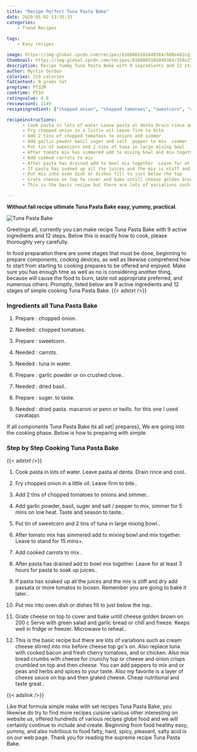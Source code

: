 ```yaml
---
title: "Recipe Perfect Tuna Pasta Bake"
date: 2020-05-02 13:35:33
categories:
    - Trend Recipes
    
tags:
    - Easy recipes

image: https://img-global.cpcdn.com/recipes/6168865101840384/680x482cq70/tuna-pasta-bake-recipe-main-photo.jpg
thumbnail: https://img-global.cpcdn.com/recipes/6168865101840384/350x250cq70/tuna-pasta-bake-recipe-main-photo.jpg
description: Recipe Yummy Tuna Pasta Bake with 9 ingredients and 12 stages of easy cooking.
author: Myrtie Gordon
calories: 219 calories
fatContent: 9 grams fat
preptime: PT32M
cooktime: PT1H
ratingvalue: 4.8
reviewcount: 1149
recipeingredient: ["chopped onion", "chopped tomatoes", "sweetcorn", "carrots", "tuna in water", "garlic powder or on crushed clove", "dried basil", "suger to taste", "dried pasta macaroni or penn or twills for this one I used cavatappi"]

recipeinstructions: 
      - Cook pasta in lots of water Leave pasta al denta Drain rince and cool 
      - Fry chopped onion in a little oil Leave firm to bite 
      - Add 2 tins of chopped tomatoes to onions and simmer 
      - Add garlic powder basil suger and salt  pepper to mix  simmer for 5 mins on low heat Taste and season to taste 
      - Put tin of sweetcorn and 2 tins of tuna in large mixing bowl 
      - After tomato mix has simmered add to mixing bowl and mix together  Leave to stand for 15 mins 
      - Add cooked carrots to mix 
      - After pasta has drained add to bowl mix together  Leave for at least 3 hours for pasta to soak up juices 
      - If pasta has soaked up all the juices and the mix is stiff and dry add passata or more tomatos  to loosen  Remember you are going to bake it later 
      - Put mix into oven dish or dishes fill to just below the top 
      - Grate cheese on top to cover and bake untill cheese golden brown on 200 c Serve with green salad  and garlic bread or chill and freeze Keeps well in fridge or freezer Microwave to reheat 
      - This is the basic recipe but there are lots of variations such as cream cheese stirred into mix before cheese top gos on Also replace tuna with cooked bacon and fresh cherry tomatoes  and or chicken Also mix bread crumbs with cheese for crunchy top or cheese and onion crisps crumbled on top and then cheese You can add peppers to mix and or peas and herbs and spices to your taste Also my favorite is a layer of cheese sauce on top and then grated cheese Cheap nutritional and taste great

---
```




**Without fail recipe ultimate Tuna Pasta Bake easy, yummy, practical**. 


![Tuna Pasta Bake](https://img-global.cpcdn.com/recipes/6168865101840384/680x482cq70/tuna-pasta-bake-recipe-main-photo.jpg "Tuna Pasta Bake")




Greetings all, currently you can make recipe Tuna Pasta Bake with 9 active ingredients and 12 steps. Below this is exactly how to cook, please thoroughly very carefully.

In food preparation there are some stages that must be done, beginning to prepare components, cooking devices, as well as likewise comprehend how to start from starting to cooking prepares to be offered and enjoyed. Make sure you has enough time as well as no is considering another thing, because will cause the food to burn, taste not appropriate preferred, and numerous others. Promptly, listed below are 9 active ingredients and 12 stages of simple cooking Tuna Pasta Bake.
{{< adstxt />}}

### Ingredients all Tuna Pasta Bake


1. Prepare  : chopped onion.

1. Needed  : chopped tomatoes.

1. Prepare  : sweetcorn.

1. Needed  : carrots.

1. Needed  : tuna in water.

1. Prepare  : garlic powder or on crushed clove..

1. Needed  : dried basil..

1. Prepare  : suger. to taste.

1. Needed  : dried pasta. macaroni or penn or twills. for this one I used cavatappi.



If all components Tuna Pasta Bake its all set| prepares}, We are going into the cooking phase. Below is how to preparing with simple.

### Step by Step Cooking Tuna Pasta Bake

{{< adstxt />}}


1. Cook pasta in lots of water. Leave pasta al denta. Drain rince and cool..



1. Fry chopped onion in a little oil. Leave firm to bite..



1. Add 2 tins of chopped tomatoes to onions and simmer..



1. Add garlic powder, basil, suger and salt / pepper to mix,  simmer for 5 mins on low heat. Taste and season to taste..



1. Put tin of sweetcorn and 2 tins of tuna in large mixing bowl..



1. After tomato mix has simmered add to mixing bowl and mix together.  Leave to stand for 15 mins+.



1. Add cooked carrots to mix..



1. After pasta has drained add to bowl mix together.  Leave for at least 3 hours for pasta to soak up juices..



1. If pasta has soaked up all the juices and the mix is stiff and dry add passata or more tomatos  to loosen.  Remember you are going to bake it later..



1. Put mix into oven dish or dishes fill to just below the top..



1. Grate cheese on top to cover and bake untill cheese golden brown on 200 c Serve with green salad  and garlic bread or chill and freeze. Keeps well in fridge or freezer. Microwave to reheat..



1. This is the basic recipe but there are lots of variations such as cream cheese stirred into mix before cheese top go&#39;s on. Also replace tuna with cooked bacon and fresh cherry tomatoes,  and or chicken. Also mix bread crumbs with cheese for crunchy top or cheese and onion crisps crumbled on top and then cheese. You can add peppers to mix and or peas and herbs and spices to your taste. Also my favorite is a layer of cheese sauce on top and then grated cheese. Cheap nutritional and taste great..





{{< adslink />}}

Like that formula simple make with set recipes Tuna Pasta Bake, you likewise do try to find more recipes cuisine various other interesting on website us, offered hundreds of various recipes globe food and we will certainly continue to include and create. Beginning from food healthy easy, yummy, and also nutritious to food fatty, hard, spicy, pleasant, salty acid is on our web page. Thank you for reading the supreme recipe Tuna Pasta Bake.
